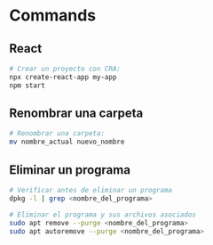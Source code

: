 # Commands

## React

```bash
# Crear un proyecto con CRA:
npx create-react-app my-app
npm start
```

## Renombrar una carpeta

```bash
# Renombrar una carpeta:
mv nombre_actual nuevo_nombre
```

## Eliminar un programa 

```bash
# Verificar antes de eliminar un programa
dpkg -l | grep <nombre_del_programa>

# Eliminar el programa y sus archivos asociados
sudo apt remove --purge <nombre_del_programa>
sudo apt autoremove --purge <nombre_del_programa>
```